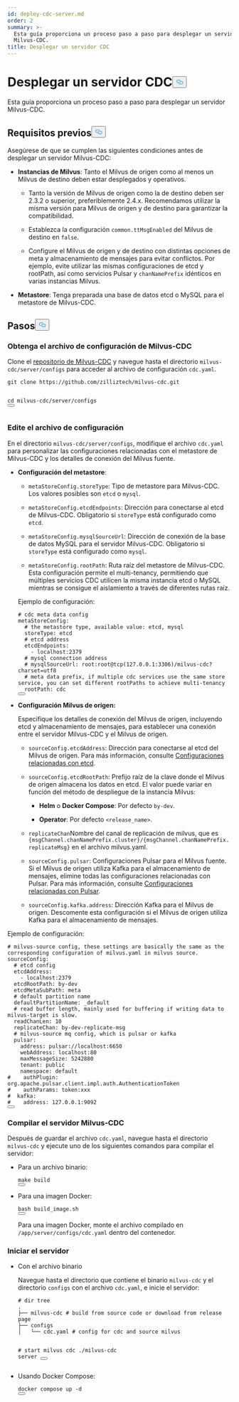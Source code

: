 ```yaml
---
id: deploy-cdc-server.md
order: 2
summary: >-
  Esta guía proporciona un proceso paso a paso para desplegar un servidor
  Milvus-CDC.
title: Desplegar un servidor CDC
---
```

<h1 id="Deploy-CDC-Server" class="common-anchor-header">Desplegar un servidor CDC<button data-href="#Deploy-CDC-Server" class="anchor-icon" translate="no">
      <svg translate="no"
        aria-hidden="true"
        focusable="false"
        height="20"
        version="1.1"
        viewBox="0 0 16 16"
        width="16"
      >
        <path
          fill="#0092E4"
          fill-rule="evenodd"
          d="M4 9h1v1H4c-1.5 0-3-1.69-3-3.5S2.55 3 4 3h4c1.45 0 3 1.69 3 3.5 0 1.41-.91 2.72-2 3.25V8.59c.58-.45 1-1.27 1-2.09C10 5.22 8.98 4 8 4H4c-.98 0-2 1.22-2 2.5S3 9 4 9zm9-3h-1v1h1c1 0 2 1.22 2 2.5S13.98 12 13 12H9c-.98 0-2-1.22-2-2.5 0-.83.42-1.64 1-2.09V6.25c-1.09.53-2 1.84-2 3.25C6 11.31 7.55 13 9 13h4c1.45 0 3-1.69 3-3.5S14.5 6 13 6z"
        ></path>
      </svg>
    </button></h1><p>Esta guía proporciona un proceso paso a paso para desplegar un servidor Milvus-CDC.</p>
<h2 id="Prerequisites" class="common-anchor-header">Requisitos previos<button data-href="#Prerequisites" class="anchor-icon" translate="no">
      <svg translate="no"
        aria-hidden="true"
        focusable="false"
        height="20"
        version="1.1"
        viewBox="0 0 16 16"
        width="16"
      >
        <path
          fill="#0092E4"
          fill-rule="evenodd"
          d="M4 9h1v1H4c-1.5 0-3-1.69-3-3.5S2.55 3 4 3h4c1.45 0 3 1.69 3 3.5 0 1.41-.91 2.72-2 3.25V8.59c.58-.45 1-1.27 1-2.09C10 5.22 8.98 4 8 4H4c-.98 0-2 1.22-2 2.5S3 9 4 9zm9-3h-1v1h1c1 0 2 1.22 2 2.5S13.98 12 13 12H9c-.98 0-2-1.22-2-2.5 0-.83.42-1.64 1-2.09V6.25c-1.09.53-2 1.84-2 3.25C6 11.31 7.55 13 9 13h4c1.45 0 3-1.69 3-3.5S14.5 6 13 6z"
        ></path>
      </svg>
    </button></h2><p>Asegúrese de que se cumplen las siguientes condiciones antes de desplegar un servidor Milvus-CDC:</p>
<ul>
<li><p><strong>Instancias de Milvus</strong>: Tanto el Milvus de origen como al menos un Milvus de destino deben estar desplegados y operativos.</p>
<ul>
<li><p>Tanto la versión de Milvus de origen como la de destino deben ser 2.3.2 o superior, preferiblemente 2.4.x. Recomendamos utilizar la misma versión para Milvus de origen y de destino para garantizar la compatibilidad.</p></li>
<li><p>Establezca la configuración <code translate="no">common.ttMsgEnabled</code> del Milvus de destino en <code translate="no">false</code>.</p></li>
<li><p>Configure el Milvus de origen y de destino con distintas opciones de meta y almacenamiento de mensajes para evitar conflictos. Por ejemplo, evite utilizar las mismas configuraciones de etcd y rootPath, así como servicios Pulsar y <code translate="no">chanNamePrefix</code> idénticos en varias instancias Milvus.</p></li>
</ul></li>
<li><p><strong>Metastore</strong>: Tenga preparada una base de datos etcd o MySQL para el metastore de Milvus-CDC.</p></li>
</ul>
<h2 id="Steps" class="common-anchor-header">Pasos<button data-href="#Steps" class="anchor-icon" translate="no">
      <svg translate="no"
        aria-hidden="true"
        focusable="false"
        height="20"
        version="1.1"
        viewBox="0 0 16 16"
        width="16"
      >
        <path
          fill="#0092E4"
          fill-rule="evenodd"
          d="M4 9h1v1H4c-1.5 0-3-1.69-3-3.5S2.55 3 4 3h4c1.45 0 3 1.69 3 3.5 0 1.41-.91 2.72-2 3.25V8.59c.58-.45 1-1.27 1-2.09C10 5.22 8.98 4 8 4H4c-.98 0-2 1.22-2 2.5S3 9 4 9zm9-3h-1v1h1c1 0 2 1.22 2 2.5S13.98 12 13 12H9c-.98 0-2-1.22-2-2.5 0-.83.42-1.64 1-2.09V6.25c-1.09.53-2 1.84-2 3.25C6 11.31 7.55 13 9 13h4c1.45 0 3-1.69 3-3.5S14.5 6 13 6z"
        ></path>
      </svg>
    </button></h2><h3 id="Obtain-the-Milvus-CDC-config-file" class="common-anchor-header">Obtenga el archivo de configuración de Milvus-CDC</h3><p>Clone el <a href="https://github.com/zilliztech/milvus-cdc">repositorio de Milvus-CDC</a> y navegue hasta el directorio <code translate="no">milvus-cdc/server/configs</code> para acceder al archivo de configuración <code translate="no">cdc.yaml</code>.</p>
<pre><code translate="no" class="language-bash">git <span class="hljs-built_in">clone</span> https://github.com/zilliztech/milvus-cdc.git

<span class="hljs-built_in">cd</span> milvus-cdc/server/configs
<button class="copy-code-btn"></button></code></pre>
<h3 id="Edit-the-config-file" class="common-anchor-header">Edite el archivo de configuración</h3><p>En el directorio <code translate="no">milvus-cdc/server/configs</code>, modifique el archivo <code translate="no">cdc.yaml</code> para personalizar las configuraciones relacionadas con el metastore de Milvus-CDC y los detalles de conexión del Milvus fuente.</p>
<ul>
<li><p><strong>Configuración del metastore</strong>:</p>
<ul>
<li><p><code translate="no">metaStoreConfig.storeType</code>: Tipo de metastore para Milvus-CDC. Los valores posibles son <code translate="no">etcd</code> o <code translate="no">mysql</code>.</p></li>
<li><p><code translate="no">metaStoreConfig.etcdEndpoints</code>: Dirección para conectarse al etcd de Milvus-CDC. Obligatorio si <code translate="no">storeType</code> está configurado como <code translate="no">etcd</code>.</p></li>
<li><p><code translate="no">metaStoreConfig.mysqlSourceUrl</code>: Dirección de conexión de la base de datos MySQL para el servidor Milvus-CDC. Obligatorio si <code translate="no">storeType</code> está configurado como <code translate="no">mysql</code>.</p></li>
<li><p><code translate="no">metaStoreConfig.rootPath</code>: Ruta raíz del metastore de Milvus-CDC. Esta configuración permite el multi-tenancy, permitiendo que múltiples servicios CDC utilicen la misma instancia etcd o MySQL mientras se consigue el aislamiento a través de diferentes rutas raíz.</p></li>
</ul>
<p>Ejemplo de configuración:</p>
<pre><code translate="no" class="language-yaml"><span class="hljs-comment"># cdc meta data config</span>
metaStoreConfig:
  <span class="hljs-comment"># the metastore type, available value: etcd, mysql</span>
  storeType: etcd
  <span class="hljs-comment"># etcd address</span>
  etcdEndpoints:
    - localhost:<span class="hljs-number">2379</span>
  <span class="hljs-comment"># mysql connection address</span>
  <span class="hljs-comment"># mysqlSourceUrl: root:root@tcp(127.0.0.1:3306)/milvus-cdc?charset=utf8</span>
  <span class="hljs-comment"># meta data prefix, if multiple cdc services use the same store service, you can set different rootPaths to achieve multi-tenancy</span>
  rootPath: cdc
<button class="copy-code-btn"></button></code></pre></li>
<li><p><strong>Configuración Milvus de origen:</strong></p>
<p>Especifique los detalles de conexión del Milvus de origen, incluyendo etcd y almacenamiento de mensajes, para establecer una conexión entre el servidor Milvus-CDC y el Milvus de origen.</p>
<ul>
<li><p><code translate="no">sourceConfig.etcdAddress</code>: Dirección para conectarse al etcd del Milvus de origen. Para más información, consulte <a href="https://milvus.io/docs/configure_etcd.md#etcd-related-Configurations">Configuraciones relacionadas con etcd</a>.</p></li>
<li><p><code translate="no">sourceConfig.etcdRootPath</code>: Prefijo raíz de la clave donde el Milvus de origen almacena los datos en etcd. El valor puede variar en función del método de despliegue de la instancia Milvus:</p>
<ul>
<li><p><strong>Helm</strong> o <strong>Docker Compose</strong>: Por defecto <code translate="no">by-dev</code>.</p></li>
<li><p><strong>Operator</strong>: Por defecto <code translate="no">&lt;release_name&gt;</code>.</p></li>
</ul></li>
<li><p><code translate="no">replicateChan</code>Nombre del canal de replicación de milvus, que es <code translate="no">{msgChannel.chanNamePrefix.cluster}/{msgChannel.chanNamePrefix.replicateMsg}</code> en el archivo milvus.yaml.</p></li>
<li><p><code translate="no">sourceConfig.pulsar</code>: Configuraciones Pulsar para el Milvus fuente. Si el Milvus de origen utiliza Kafka para el almacenamiento de mensajes, elimine todas las configuraciones relacionadas con Pulsar. Para más información, consulte <a href="https://milvus.io/docs/configure_pulsar.md">Configuraciones relacionadas con Pulsar</a>.</p></li>
<li><p><code translate="no">sourceConfig.kafka.address</code>: Dirección Kafka para el Milvus de origen. Descomente esta configuración si el Milvus de origen utiliza Kafka para el almacenamiento de mensajes.</p></li>
</ul></li>
</ul>
<p>Ejemplo de configuración:</p>
<pre><code translate="no" class="language-yaml"><span class="hljs-comment"># milvus-source config, these settings are basically the same as the corresponding configuration of milvus.yaml in milvus source.</span>
sourceConfig:
  <span class="hljs-comment"># etcd config</span>
  etcdAddress:
    - localhost:<span class="hljs-number">2379</span>
  etcdRootPath: by-dev
  etcdMetaSubPath: meta
  <span class="hljs-comment"># default partition name</span>
  defaultPartitionName: _default
  <span class="hljs-comment"># read buffer length, mainly used for buffering if writing data to milvus-target is slow.</span>
  readChanLen: <span class="hljs-number">10</span>
  replicateChan: by-dev-replicate-msg
  <span class="hljs-comment"># milvus-source mq config, which is pulsar or kafka</span>
  pulsar:
    address: pulsar://localhost:<span class="hljs-number">6650</span>
    webAddress: localhost:<span class="hljs-number">80</span>
    maxMessageSize: <span class="hljs-number">5242880</span>
    tenant: public
    namespace: default
<span class="hljs-comment">#    authPlugin: org.apache.pulsar.client.impl.auth.AuthenticationToken</span>
<span class="hljs-comment">#    authParams: token:xxx</span>
<span class="hljs-comment">#  kafka:</span>
<span class="hljs-comment">#    address: 127.0.0.1:9092</span>
<button class="copy-code-btn"></button></code></pre>
<h3 id="Compile-the-Milvus-CDC-server" class="common-anchor-header">Compilar el servidor Milvus-CDC</h3><p>Después de guardar el archivo <code translate="no">cdc.yaml</code>, navegue hasta el directorio <code translate="no">milvus-cdc</code> y ejecute uno de los siguientes comandos para compilar el servidor:</p>
<ul>
<li><p>Para un archivo binario:</p>
<pre><code translate="no" class="language-bash"><span class="hljs-built_in">make</span> build
<button class="copy-code-btn"></button></code></pre></li>
<li><p>Para una imagen Docker:</p>
<pre><code translate="no" class="language-bash">bash build_image.sh
<button class="copy-code-btn"></button></code></pre>
<p>Para una imagen Docker, monte el archivo compilado en <code translate="no">/app/server/configs/cdc.yaml</code> dentro del contenedor.</p></li>
</ul>
<h3 id="Start-the-server" class="common-anchor-header">Iniciar el servidor</h3><ul>
<li><p>Con el archivo binario</p>
<p>Navegue hasta el directorio que contiene el binario <code translate="no">milvus-cdc</code> y el directorio <code translate="no">configs</code> con el archivo <code translate="no">cdc.yaml</code>, e inicie el servidor:</p>
<pre><code translate="no" class="language-bash"><span class="hljs-comment"># dir tree</span>
.
├── milvus-cdc <span class="hljs-comment"># build from source code or download from release page</span>
├── configs
│   └── cdc.yaml <span class="hljs-comment"># config for cdc and source milvus</span>

<span class="hljs-comment"># start milvus cdc</span>
./milvus-cdc server
<button class="copy-code-btn"></button></code></pre></li>
<li><p>Usando Docker Compose:</p>
<pre><code translate="no" class="language-bash">docker compose up -d
<button class="copy-code-btn"></button></code></pre></li>
</ul>
